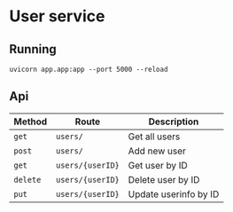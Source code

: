 # User service

## Running
`uvicorn app.app:app --port 5000 --reload`

## Api
| Method | Route | Description |
| --- | --- | --- |
| `get` | `users/` | Get all users |
| `post` | `users/` | Add new user |
| `get` | `users/{userID}` | Get user by ID |
| `delete` | `users/{userID}` | Delete user by ID |
| `put` | `users/{userID}` | Update userinfo by ID |